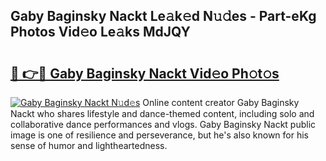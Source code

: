 ## Gaby Baginsky Nackt Le𝚊k𝚎d N𝚞𝚍es - Part-eKg Photos Vid𝚎o Le𝚊ks MdJQY

# <h2><a href="http://fb67pu.evod.top/?m=Gaby+Baginsky+Nackt">🔗 👉🔴 Gaby Baginsky Nackt Vid𝚎o Ph𝚘t𝚘s</a></h2>

[![Gaby Baginsky Nackt N𝚞d𝚎s](https://i.imgur.com/8V9OHl7.gif)](http://fb67pu.evod.top/?m=Gaby+Baginsky+Nackt)
Online content creator Gaby Baginsky Nackt who shares lifestyle and dance-themed content, including solo and collaborative dance performances and vlogs. Gaby Baginsky Nackt public image is one of resilience and perseverance, but he's also known for his sense of humor and lightheartedness. 
